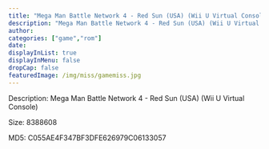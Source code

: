 ```yaml
---
title: "Mega Man Battle Network 4 - Red Sun (USA) (Wii U Virtual Console)"
description: "Mega Man Battle Network 4 - Red Sun (USA) (Wii U Virtual Console)"
author: 
categories: ["game","rom"]
date: 
displayInList: true
displayInMenu: false
dropCap: false
featuredImage: /img/miss/gamemiss.jpg
---
```


Description: Mega Man Battle Network 4 - Red Sun (USA) (Wii U Virtual Console)

Size: 8388608

MD5: C055AE4F347BF3DFE626979C06133057

